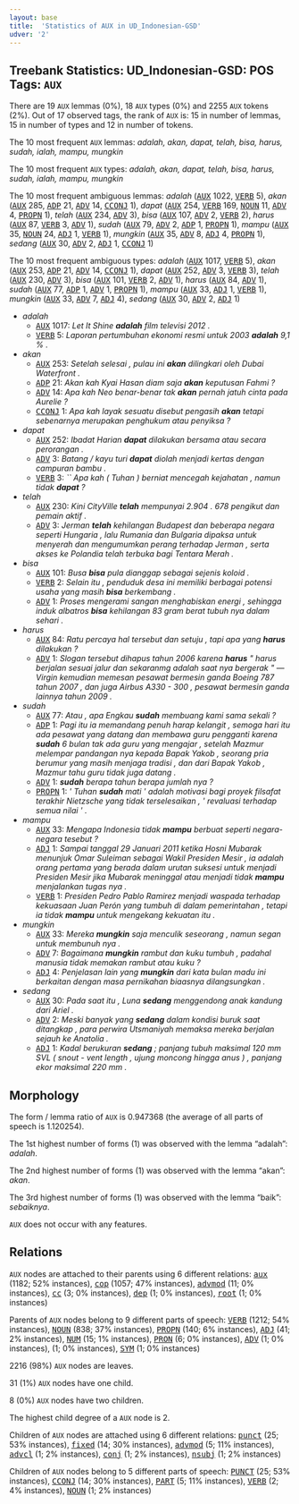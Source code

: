 ```yaml
---
layout: base
title:  'Statistics of AUX in UD_Indonesian-GSD'
udver: '2'
---
```


## Treebank Statistics: UD_Indonesian-GSD: POS Tags: `AUX`

There are 19 `AUX` lemmas (0%), 18 `AUX` types (0%) and 2255 `AUX` tokens (2%).
Out of 17 observed tags, the rank of `AUX` is: 15 in number of lemmas, 15 in number of types and 12 in number of tokens.

The 10 most frequent `AUX` lemmas: <em>adalah, akan, dapat, telah, bisa, harus, sudah, ialah, mampu, mungkin</em>

The 10 most frequent `AUX` types:  <em>adalah, akan, dapat, telah, bisa, harus, sudah, ialah, mampu, mungkin</em>

The 10 most frequent ambiguous lemmas: <em>adalah</em> (<tt><a href="id_gsd-pos-AUX.html">AUX</a></tt> 1022, <tt><a href="id_gsd-pos-VERB.html">VERB</a></tt> 5), <em>akan</em> (<tt><a href="id_gsd-pos-AUX.html">AUX</a></tt> 285, <tt><a href="id_gsd-pos-ADP.html">ADP</a></tt> 21, <tt><a href="id_gsd-pos-ADV.html">ADV</a></tt> 14, <tt><a href="id_gsd-pos-CCONJ.html">CCONJ</a></tt> 1), <em>dapat</em> (<tt><a href="id_gsd-pos-AUX.html">AUX</a></tt> 254, <tt><a href="id_gsd-pos-VERB.html">VERB</a></tt> 169, <tt><a href="id_gsd-pos-NOUN.html">NOUN</a></tt> 11, <tt><a href="id_gsd-pos-ADV.html">ADV</a></tt> 4, <tt><a href="id_gsd-pos-PROPN.html">PROPN</a></tt> 1), <em>telah</em> (<tt><a href="id_gsd-pos-AUX.html">AUX</a></tt> 234, <tt><a href="id_gsd-pos-ADV.html">ADV</a></tt> 3), <em>bisa</em> (<tt><a href="id_gsd-pos-AUX.html">AUX</a></tt> 107, <tt><a href="id_gsd-pos-ADV.html">ADV</a></tt> 2, <tt><a href="id_gsd-pos-VERB.html">VERB</a></tt> 2), <em>harus</em> (<tt><a href="id_gsd-pos-AUX.html">AUX</a></tt> 87, <tt><a href="id_gsd-pos-VERB.html">VERB</a></tt> 3, <tt><a href="id_gsd-pos-ADV.html">ADV</a></tt> 1), <em>sudah</em> (<tt><a href="id_gsd-pos-AUX.html">AUX</a></tt> 79, <tt><a href="id_gsd-pos-ADV.html">ADV</a></tt> 2, <tt><a href="id_gsd-pos-ADP.html">ADP</a></tt> 1, <tt><a href="id_gsd-pos-PROPN.html">PROPN</a></tt> 1), <em>mampu</em> (<tt><a href="id_gsd-pos-AUX.html">AUX</a></tt> 35, <tt><a href="id_gsd-pos-NOUN.html">NOUN</a></tt> 24, <tt><a href="id_gsd-pos-ADJ.html">ADJ</a></tt> 1, <tt><a href="id_gsd-pos-VERB.html">VERB</a></tt> 1), <em>mungkin</em> (<tt><a href="id_gsd-pos-AUX.html">AUX</a></tt> 35, <tt><a href="id_gsd-pos-ADV.html">ADV</a></tt> 8, <tt><a href="id_gsd-pos-ADJ.html">ADJ</a></tt> 4, <tt><a href="id_gsd-pos-PROPN.html">PROPN</a></tt> 1), <em>sedang</em> (<tt><a href="id_gsd-pos-AUX.html">AUX</a></tt> 30, <tt><a href="id_gsd-pos-ADV.html">ADV</a></tt> 2, <tt><a href="id_gsd-pos-ADJ.html">ADJ</a></tt> 1, <tt><a href="id_gsd-pos-CCONJ.html">CCONJ</a></tt> 1)

The 10 most frequent ambiguous types:  <em>adalah</em> (<tt><a href="id_gsd-pos-AUX.html">AUX</a></tt> 1017, <tt><a href="id_gsd-pos-VERB.html">VERB</a></tt> 5), <em>akan</em> (<tt><a href="id_gsd-pos-AUX.html">AUX</a></tt> 253, <tt><a href="id_gsd-pos-ADP.html">ADP</a></tt> 21, <tt><a href="id_gsd-pos-ADV.html">ADV</a></tt> 14, <tt><a href="id_gsd-pos-CCONJ.html">CCONJ</a></tt> 1), <em>dapat</em> (<tt><a href="id_gsd-pos-AUX.html">AUX</a></tt> 252, <tt><a href="id_gsd-pos-ADV.html">ADV</a></tt> 3, <tt><a href="id_gsd-pos-VERB.html">VERB</a></tt> 3), <em>telah</em> (<tt><a href="id_gsd-pos-AUX.html">AUX</a></tt> 230, <tt><a href="id_gsd-pos-ADV.html">ADV</a></tt> 3), <em>bisa</em> (<tt><a href="id_gsd-pos-AUX.html">AUX</a></tt> 101, <tt><a href="id_gsd-pos-VERB.html">VERB</a></tt> 2, <tt><a href="id_gsd-pos-ADV.html">ADV</a></tt> 1), <em>harus</em> (<tt><a href="id_gsd-pos-AUX.html">AUX</a></tt> 84, <tt><a href="id_gsd-pos-ADV.html">ADV</a></tt> 1), <em>sudah</em> (<tt><a href="id_gsd-pos-AUX.html">AUX</a></tt> 77, <tt><a href="id_gsd-pos-ADP.html">ADP</a></tt> 1, <tt><a href="id_gsd-pos-ADV.html">ADV</a></tt> 1, <tt><a href="id_gsd-pos-PROPN.html">PROPN</a></tt> 1), <em>mampu</em> (<tt><a href="id_gsd-pos-AUX.html">AUX</a></tt> 33, <tt><a href="id_gsd-pos-ADJ.html">ADJ</a></tt> 1, <tt><a href="id_gsd-pos-VERB.html">VERB</a></tt> 1), <em>mungkin</em> (<tt><a href="id_gsd-pos-AUX.html">AUX</a></tt> 33, <tt><a href="id_gsd-pos-ADV.html">ADV</a></tt> 7, <tt><a href="id_gsd-pos-ADJ.html">ADJ</a></tt> 4), <em>sedang</em> (<tt><a href="id_gsd-pos-AUX.html">AUX</a></tt> 30, <tt><a href="id_gsd-pos-ADV.html">ADV</a></tt> 2, <tt><a href="id_gsd-pos-ADJ.html">ADJ</a></tt> 1)


* <em>adalah</em>
  * <tt><a href="id_gsd-pos-AUX.html">AUX</a></tt> 1017: <em>Let It Shine <b>adalah</b> film televisi 2012 .</em>
  * <tt><a href="id_gsd-pos-VERB.html">VERB</a></tt> 5: <em>Laporan pertumbuhan ekonomi resmi untuk 2003 <b>adalah</b> 9,1 % .</em>
* <em>akan</em>
  * <tt><a href="id_gsd-pos-AUX.html">AUX</a></tt> 253: <em>Setelah selesai , pulau ini <b>akan</b> dilingkari oleh Dubai Waterfront .</em>
  * <tt><a href="id_gsd-pos-ADP.html">ADP</a></tt> 21: <em>Akan kah Kyai Hasan diam saja <b>akan</b> keputusan Fahmi ?</em>
  * <tt><a href="id_gsd-pos-ADV.html">ADV</a></tt> 14: <em>Apa kah Neo benar-benar tak <b>akan</b> pernah jatuh cinta pada Aurelie ?</em>
  * <tt><a href="id_gsd-pos-CCONJ.html">CCONJ</a></tt> 1: <em>Apa kah layak sesuatu disebut pengasih <b>akan</b> tetapi sebenarnya merupakan penghukum atau penyiksa ?</em>
* <em>dapat</em>
  * <tt><a href="id_gsd-pos-AUX.html">AUX</a></tt> 252: <em>Ibadat Harian <b>dapat</b> dilakukan bersama atau secara perorangan .</em>
  * <tt><a href="id_gsd-pos-ADV.html">ADV</a></tt> 3: <em>Batang / kayu turi <b>dapat</b> diolah menjadi kertas dengan campuran bambu .</em>
  * <tt><a href="id_gsd-pos-VERB.html">VERB</a></tt> 3: <em>`` Apa kah ( Tuhan ) berniat mencegah kejahatan , namun tidak <b>dapat</b> ?</em>
* <em>telah</em>
  * <tt><a href="id_gsd-pos-AUX.html">AUX</a></tt> 230: <em>Kini CityVille <b>telah</b> mempunyai 2.904 . 678 pengikut dan pemain aktif .</em>
  * <tt><a href="id_gsd-pos-ADV.html">ADV</a></tt> 3: <em>Jerman <b>telah</b> kehilangan Budapest dan beberapa negara seperti Hungaria , lalu Rumania dan Bulgaria dipaksa untuk menyerah dan mengumumkan perang terhadap Jerman , serta akses ke Polandia telah terbuka bagi Tentara Merah .</em>
* <em>bisa</em>
  * <tt><a href="id_gsd-pos-AUX.html">AUX</a></tt> 101: <em>Busa <b>bisa</b> pula dianggap sebagai sejenis koloid .</em>
  * <tt><a href="id_gsd-pos-VERB.html">VERB</a></tt> 2: <em>Selain itu , penduduk desa ini memiliki berbagai potensi usaha yang masih <b>bisa</b> berkembang .</em>
  * <tt><a href="id_gsd-pos-ADV.html">ADV</a></tt> 1: <em>Proses mengerami sangan menghabiskan energi , sehingga induk albatros <b>bisa</b> kehilangan 83 gram berat tubuh nya dalam sehari .</em>
* <em>harus</em>
  * <tt><a href="id_gsd-pos-AUX.html">AUX</a></tt> 84: <em>Ratu percaya hal tersebut dan setuju , tapi apa yang <b>harus</b> dilakukan ?</em>
  * <tt><a href="id_gsd-pos-ADV.html">ADV</a></tt> 1: <em>Slogan tersebut dihapus tahun 2006 karena <b>harus</b> " harus berjalan sesuai jalur dan sekaranmg adalah saat nya bergerak " — Virgin kemudian memesan pesawat bermesin ganda Boeing 787 tahun 2007 , dan juga Airbus A330 - 300 , pesawat bermesin ganda lainnya tahun 2009 .</em>
* <em>sudah</em>
  * <tt><a href="id_gsd-pos-AUX.html">AUX</a></tt> 77: <em>Atau , apa Engkau <b>sudah</b> membuang kami sama sekali ?</em>
  * <tt><a href="id_gsd-pos-ADP.html">ADP</a></tt> 1: <em>Pagi itu ia memandang penuh harap kelangit , semoga hari itu ada pesawat yang datang dan membawa guru pengganti karena <b>sudah</b> 6 bulan tak ada guru yang mengajar , setelah Mazmur melempar pandangan nya kepada Bapak Yakob , seorang pria berumur yang masih menjaga tradisi , dan dari Bapak Yakob , Mazmur tahu guru tidak juga datang .</em>
  * <tt><a href="id_gsd-pos-ADV.html">ADV</a></tt> 1: <em><b>sudah</b> berapa tahun berapa jumlah nya ?</em>
  * <tt><a href="id_gsd-pos-PROPN.html">PROPN</a></tt> 1: <em>' Tuhan <b>sudah</b> mati ' adalah motivasi bagi proyek filsafat terakhir Nietzsche yang tidak terselesaikan , ' revaluasi terhadap semua nilai ' .</em>
* <em>mampu</em>
  * <tt><a href="id_gsd-pos-AUX.html">AUX</a></tt> 33: <em>Mengapa Indonesia tidak <b>mampu</b> berbuat seperti negara-negara tesebut ?</em>
  * <tt><a href="id_gsd-pos-ADJ.html">ADJ</a></tt> 1: <em>Sampai tanggal 29 Januari 2011 ketika Hosni Mubarak menunjuk Omar Suleiman sebagai Wakil Presiden Mesir , ia adalah orang pertama yang berada dalam urutan suksesi untuk menjadi Presiden Mesir jika Mubarak meninggal atau menjadi tidak <b>mampu</b> menjalankan tugas nya .</em>
  * <tt><a href="id_gsd-pos-VERB.html">VERB</a></tt> 1: <em>Presiden Pedro Pablo Ramirez menjadi waspada terhadap kekuasaan Juan Perón yang tumbuh di dalam pemerintahan , tetapi ia tidak <b>mampu</b> untuk mengekang kekuatan itu .</em>
* <em>mungkin</em>
  * <tt><a href="id_gsd-pos-AUX.html">AUX</a></tt> 33: <em>Mereka <b>mungkin</b> saja menculik seseorang , namun segan untuk membunuh nya .</em>
  * <tt><a href="id_gsd-pos-ADV.html">ADV</a></tt> 7: <em>Bagaimana <b>mungkin</b> rambut dan kuku tumbuh , padahal manusia tidak memakan rambut atau kuku ?</em>
  * <tt><a href="id_gsd-pos-ADJ.html">ADJ</a></tt> 4: <em>Penjelasan lain yang <b>mungkin</b> dari kata bulan madu ini berkaitan dengan masa pernikahan biaasnya dilangsungkan .</em>
* <em>sedang</em>
  * <tt><a href="id_gsd-pos-AUX.html">AUX</a></tt> 30: <em>Pada saat itu , Luna <b>sedang</b> menggendong anak kandung dari Ariel .</em>
  * <tt><a href="id_gsd-pos-ADV.html">ADV</a></tt> 2: <em>Meski banyak yang <b>sedang</b> dalam kondisi buruk saat ditangkap , para perwira Utsmaniyah memaksa mereka berjalan sejauh ke Anatolia .</em>
  * <tt><a href="id_gsd-pos-ADJ.html">ADJ</a></tt> 1: <em>Kadal berukuran <b>sedang</b> ; panjang tubuh maksimal 120 mm SVL ( snout - vent length , ujung moncong hingga anus ) , panjang ekor maksimal 220 mm .</em>

## Morphology

The form / lemma ratio of `AUX` is 0.947368 (the average of all parts of speech is 1.120254).

The 1st highest number of forms (1) was observed with the lemma “adalah”: <em>adalah</em>.

The 2nd highest number of forms (1) was observed with the lemma “akan”: <em>akan</em>.

The 3rd highest number of forms (1) was observed with the lemma “baik”: <em>sebaiknya</em>.

`AUX` does not occur with any features.


## Relations

`AUX` nodes are attached to their parents using 6 different relations: <tt><a href="id_gsd-dep-aux.html">aux</a></tt> (1182; 52% instances), <tt><a href="id_gsd-dep-cop.html">cop</a></tt> (1057; 47% instances), <tt><a href="id_gsd-dep-advmod.html">advmod</a></tt> (11; 0% instances), <tt><a href="id_gsd-dep-cc.html">cc</a></tt> (3; 0% instances), <tt><a href="id_gsd-dep-dep.html">dep</a></tt> (1; 0% instances), <tt><a href="id_gsd-dep-root.html">root</a></tt> (1; 0% instances)

Parents of `AUX` nodes belong to 9 different parts of speech: <tt><a href="id_gsd-pos-VERB.html">VERB</a></tt> (1212; 54% instances), <tt><a href="id_gsd-pos-NOUN.html">NOUN</a></tt> (838; 37% instances), <tt><a href="id_gsd-pos-PROPN.html">PROPN</a></tt> (140; 6% instances), <tt><a href="id_gsd-pos-ADJ.html">ADJ</a></tt> (41; 2% instances), <tt><a href="id_gsd-pos-NUM.html">NUM</a></tt> (15; 1% instances), <tt><a href="id_gsd-pos-PRON.html">PRON</a></tt> (6; 0% instances), <tt><a href="id_gsd-pos-ADV.html">ADV</a></tt> (1; 0% instances),  (1; 0% instances), <tt><a href="id_gsd-pos-SYM.html">SYM</a></tt> (1; 0% instances)

2216 (98%) `AUX` nodes are leaves.

31 (1%) `AUX` nodes have one child.

8 (0%) `AUX` nodes have two children.

The highest child degree of a `AUX` node is 2.

Children of `AUX` nodes are attached using 6 different relations: <tt><a href="id_gsd-dep-punct.html">punct</a></tt> (25; 53% instances), <tt><a href="id_gsd-dep-fixed.html">fixed</a></tt> (14; 30% instances), <tt><a href="id_gsd-dep-advmod.html">advmod</a></tt> (5; 11% instances), <tt><a href="id_gsd-dep-advcl.html">advcl</a></tt> (1; 2% instances), <tt><a href="id_gsd-dep-conj.html">conj</a></tt> (1; 2% instances), <tt><a href="id_gsd-dep-nsubj.html">nsubj</a></tt> (1; 2% instances)

Children of `AUX` nodes belong to 5 different parts of speech: <tt><a href="id_gsd-pos-PUNCT.html">PUNCT</a></tt> (25; 53% instances), <tt><a href="id_gsd-pos-CCONJ.html">CCONJ</a></tt> (14; 30% instances), <tt><a href="id_gsd-pos-PART.html">PART</a></tt> (5; 11% instances), <tt><a href="id_gsd-pos-VERB.html">VERB</a></tt> (2; 4% instances), <tt><a href="id_gsd-pos-NOUN.html">NOUN</a></tt> (1; 2% instances)

